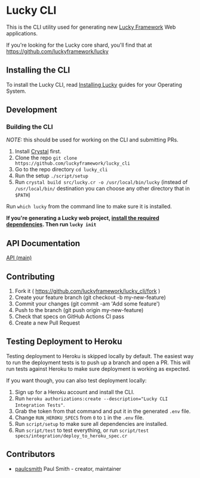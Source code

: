 # Lucky CLI

This is the CLI utility used for generating new [Lucky Framework](https://luckyframework.org) Web applications.

If you're looking for the Lucky core shard, you'll find that at https://github.com/luckyframework/lucky

## Installing the CLI

To install the Lucky CLI, read [Installing Lucky](https://luckyframework.org/guides/getting-started/installing) guides for your Operating System.

## Development

### Building the CLI

*NOTE:* this should be used for working on the CLI and submitting PRs.

1.  Install [Crystal](https://crystal-lang.org/install/) first.
2.  Clone the repo `git clone https://github.com/luckyframework/lucky_cli`
3.  Go to the repo directory `cd lucky_cli`
4.  Run the setup `./script/setup`
5.  Run `crystal build src/lucky.cr -o /usr/local/bin/lucky`
    (instead of `/usr/local/bin/` destination you can choose any other directory that in `$PATH`)

Run `which lucky` from the command line to make sure it is installed.

**If you're generating a Lucky web project, [install the required dependencies](https://luckyframework.org/guides/getting-started/installing#install-required-dependencies). Then run `lucky init`**

## API Documentation

[API (main)](https://luckyframework.github.io/lucky_cli/)

## Contributing

1.  Fork it ( https://github.com/luckyframework/lucky_cli/fork )
1.  Create your feature branch (git checkout -b my-new-feature)
1.  Commit your changes (git commit -am 'Add some feature')
1.  Push to the branch (git push origin my-new-feature)
1.  Check that specs on GitHub Actions CI pass
1.  Create a new Pull Request

## Testing Deployment to Heroku

Testing deployment to Heroku is skipped locally by default. The easiest way
to run the deployment tests is to push up a branch and open a PR. This will
run tests against Heroku to make sure deployment is working as expected.

If you want though, you can also test deployment locally:

1. Sign up for a Heroku account and install the CLI.
1. Run `heroku authorizations:create --description="Lucky CLI Integration Tests"`.
1. Grab the token from that command and put it in the generated `.env` file.
1. Change `RUN_HEROKU_SPECS` from `0` to `1` in the `.env` file.
1. Run `script/setup` to make sure all dependencies are installed.
1. Run `script/test` to test everything, or run `script/test specs/integration/deploy_to_heroku_spec.cr`

## Contributors

- [paulcsmith](https://github.com/paulcsmith) Paul Smith - creator, maintainer
